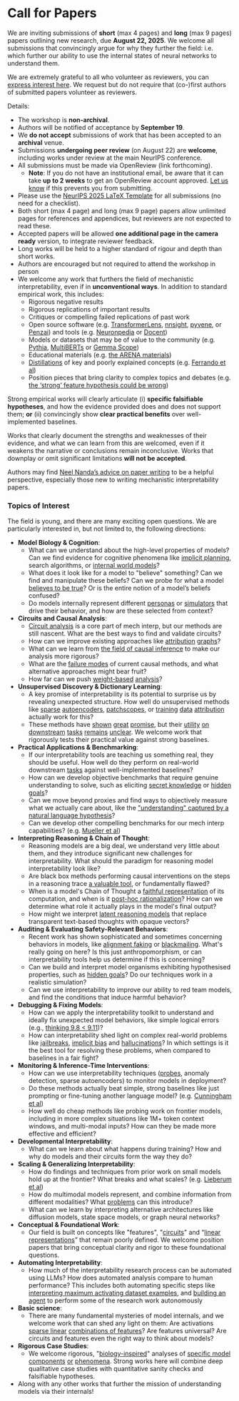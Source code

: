 # Call for Papers
We are inviting submissions of **short** (max 4 pages) and **long** (max 9 pages) papers outlining new research, due **August 22, 2025**. We welcome all submissions that convincingly argue for why they further the field: i.e. which further our ability to use the internal states of neural networks to understand them. 

We are extremely grateful to all who volunteer as reviewers, you can [express interest here](https://www.google.com/url?q=https://docs.google.com/forms/d/e/1FAIpQLSdiw1SJllzoTz_nqzDTzTOGb9DV3W_truQyh-WvYj_QGIi7Mg/viewform?usp%3Ddialog&sa=D&source=editors&ust=1752703651522516&usg=AOvVaw01Jpa0KYQSvsKpS_yHOFu3). We request but do not require that (co-)first authors of submitted papers volunteer as reviewers. 

Details: 
* The workshop is **non-archival**.
* Authors will be notified of acceptance by **September 19**.
* We **do not accept** submissions of work that has been accepted to an **archival** venue.
* Submissions **undergoing peer review** (on August 22) are **welcome**, including works under review at the main NeurIPS conference.
* All submissions must be made via OpenReview (link forthcoming).
  * **Note**: If you do not have an institutional email, be aware that it can take **up to 2 weeks** to get an OpenReview account approved. [Let us know](mailto:neurips2025@mechinterpworkshop.com) if this prevents you from submitting.
* Please use the [NeurIPS 2025 LaTeX Template](https://www.google.com/url?q=https://media.neurips.cc/Conferences/NeurIPS2025/Styles.zip&sa=D&source=editors&ust=1752703651525326&usg=AOvVaw0GDW0BAIhl0YMpaautXA-3) for all submissions (no need for a checklist).
* Both short (max 4 page) and long (max 9 page) papers allow unlimited pages for references and appendices, but reviewers are not expected to read these.
* Accepted papers will be allowed **one additional page in the camera ready** version, to integrate reviewer feedback.
* Long works will be held to a higher standard of rigour and depth than short works.
* Authors are encouraged but not required to attend the workshop in person
* We welcome any work that furthers the field of mechanistic interpretability, even if in **unconventional ways**. In addition to standard empirical work, this includes:
  * Rigorous negative results
  * Rigorous replications of important results
  * Critiques or compelling failed replications of past work
  * Open source software (e.g. [TransformerLens](https://www.google.com/url?q=https://github.com/neelnanda-io/TransformerLens&sa=D&source=editors&ust=1752703651528286&usg=AOvVaw1TnQSXB3pVjFWMosPejCC8), [nnsight](https://www.google.com/url?q=https://github.com/ndif-team/nnsight&sa=D&source=editors&ust=1752703651528453&usg=AOvVaw26aMAqJkbFA3mAl4EDaoYA), [pyvene](https://www.google.com/url?q=https://github.com/stanfordnlp/pyvene/tree/main/pyvene/models/mlp&sa=D&source=editors&ust=1752703651528596&usg=AOvVaw3vPCZMqD06-lESW4BfK5SH), or [Penzai](https://www.google.com/url?q=https://github.com/google-deepmind/penzai&sa=D&source=editors&ust=1752703651528757&usg=AOvVaw23vcsjzaK6Jqq8J9x_rbdP)) and tools (e.g. [Neuronpedia](https://www.google.com/url?q=http://neuronpedia.org&sa=D&source=editors&ust=1752703651528923&usg=AOvVaw30OiUxtj7Ga3pwdzA_vAoF) or [Docent](https://www.google.com/url?q=https://transluce.org/introducing-docent&sa=D&source=editors&ust=1752703651529075&usg=AOvVaw3fqORoQ4C8JXwny6dz_xHE))
  * Models or datasets that may be of value to the community (e.g. [Pythia](https://www.google.com/url?q=https://arxiv.org/abs/2304.01373&sa=D&source=editors&ust=1752703651529388&usg=AOvVaw1yrWvNcv8Mguk1ftZ32_10), [MultiBERTs](https://www.google.com/url?q=https://arxiv.org/abs/2106.16163&sa=D&source=editors&ust=1752703651529516&usg=AOvVaw1zCXLFHYSwSlRTtdqISku5) or [Gemma Scope](https://www.google.com/url?q=https://arxiv.org/abs/2408.05147&sa=D&source=editors&ust=1752703651529648&usg=AOvVaw2J42QMmHU82QygouPFwW3B))
  * Educational materials (e.g. [the ARENA materials](https://www.google.com/url?q=https://arena3-chapter1-transformer-interp.streamlit.app/&sa=D&source=editors&ust=1752703651529962&usg=AOvVaw3qe4wWNdRbp4J2pixkD-Gm))
  * [Distillations](https://www.google.com/url?q=https://distill.pub/2017/research-debt/&sa=D&source=editors&ust=1752703651530176&usg=AOvVaw1F551jzM-FeZSaNEb9xJ6d) of key and poorly explained concepts (e.g. [Ferrando et al](https://www.google.com/url?q=https://arxiv.org/abs/2405.00208&sa=D&source=editors&ust=1752703651530407&usg=AOvVaw1IPnJAZe0Re7SYvQ2dt1Jw))
  * Position pieces that bring clarity to complex topics and debates (e.g. [the ‘strong’ feature hypothesis could be wrong](https://www.google.com/url?q=https://www.alignmentforum.org/posts/tojtPCCRpKLSHBdpn/the-strong-feature-hypothesis-could-be-wrong&sa=D&source=editors&ust=1752703651530935&usg=AOvVaw1kOGuqqapq5rG7KgTpxEb7))

Strong empirical works will clearly articulate (i) **specific falsifiable hypotheses**, and how the evidence provided does and does not support them; **or** (ii) convincingly show **clear practical benefits** over well-implemented baselines. 

Works that clearly document the strengths and weaknesses of their evidence, and what we can learn from this are welcomed, even if it weakens the narrative or conclusions remain inconclusive. Works that downplay or omit significant limitations **will not be accepted**. 

Authors may find [Neel Nanda’s advice on paper writing](https://www.google.com/url?q=https://www.alignmentforum.org/posts/eJGptPbbFPZGLpjsp/highly-opinionated-advice-on-how-to-write-ml-papers&sa=D&source=editors&ust=1752703651532881&usg=AOvVaw27A-x9fjytLxfvhAEifdpM) to be a helpful perspective, especially those new to writing mechanistic interpretability papers. 
### Topics of Interest
The field is young, and there are many exciting open questions. We are particularly interested in, but not limited to, the following directions: 
* **Model Biology & Cognition**:
  * What can we understand about the high-level properties of models? Can we find evidence for cognitive phenomena like [implicit planning](https://www.google.com/url?q=https://transformer-circuits.pub/2025/attribution-graphs/biology.html%23dives-poems&sa=D&source=editors&ust=1752703651534237&usg=AOvVaw1scBPg_j1OMoChsDbK6KBo), search algorithms, or [internal world models](https://www.google.com/url?q=https://arxiv.org/abs/2210.13382&sa=D&source=editors&ust=1752703651534464&usg=AOvVaw0hFDT6niG8fagCiY3pfk4G)?
  * What does it look like for a model to "believe" something? Can we find and manipulate these beliefs? Can we probe for what a model [believes to be true](https://www.google.com/url?q=https://arxiv.org/abs/2310.06824&sa=D&source=editors&ust=1752703651534976&usg=AOvVaw0c1wqCkyOuH8iauy73Jt94)? Or is the entire notion of a model’s beliefs confused?
  * Do models internally represent different [personas](https://www.google.com/url?q=https://arxiv.org/abs/2406.12094&sa=D&source=editors&ust=1752703651535406&usg=AOvVaw1nYe3qatu82I3Vp8T5GqPT) or [simulators](https://www.google.com/url?q=https://www.nature.com/articles/s41586-023-06647-8&sa=D&source=editors&ust=1752703651535570&usg=AOvVaw0M7XY1hOo0EUq0SSdiHGgh) that drive their behavior, and how are these selected from context?
* **Circuits and Causal Analysis**:
  * [Circuit analysis](https://www.google.com/url?q=https://distill.pub/2020/circuits/zoom-in/&sa=D&source=editors&ust=1752703651536083&usg=AOvVaw0etFfC_t1TAz42onnvfCMX) is a core part of mech interp, but our methods are still nascent. What are the best ways to find and validate circuits?
  * How can we improve existing approaches like [attribution](https://www.google.com/url?q=https://arxiv.org/abs/2406.11944&sa=D&source=editors&ust=1752703651536694&usg=AOvVaw15ORMa2viucF2Ruxc1pIN1) [graphs](https://www.google.com/url?q=https://transformer-circuits.pub/2025/attribution-graphs/methods.html&sa=D&source=editors&ust=1752703651536893&usg=AOvVaw1j8g4ybmxMA-qAajFxySOd)?
  * What can we learn from [the field of causal inference](https://www.google.com/url?q=https://arxiv.org/abs/2407.04690&sa=D&source=editors&ust=1752703651537184&usg=AOvVaw1hewF_T2jJDrfmuHE-CnAF) to make our analysis more rigorous?
  * What are the [failure modes](https://www.google.com/url?q=https://arxiv.org/abs/2307.15771&sa=D&source=editors&ust=1752703651537515&usg=AOvVaw1bobaTA1MlUfrnxQ5O8PNu) of current causal methods, and what alternative approaches might bear fruit?
  * How far can we push [weight-based](https://www.google.com/url?q=https://arxiv.org/abs/2301.05217&sa=D&source=editors&ust=1752703651537994&usg=AOvVaw2qYPpFOb9yAI5lcD-PokQ4) [analysis](https://www.google.com/url?q=https://arxiv.org/abs/2410.08417&sa=D&source=editors&ust=1752703651538150&usg=AOvVaw2LkNjhbitcDZtgw2LOtDrt)?
* **Unsupervised Discovery & Dictionary Learning**:
  * A key promise of interpretability is its potential to surprise us by revealing unexpected structure. How well do unsupervised methods like [sparse](https://www.google.com/url?q=https://arxiv.org/abs/2103.15949&sa=D&source=editors&ust=1752703651538772&usg=AOvVaw2Tm1w9OwX7Ik4LkUi-35dy) [autoencoders](https://www.google.com/url?q=https://transformer-circuits.pub/2023/monosemantic-features&sa=D&source=editors&ust=1752703651538883&usg=AOvVaw0UlQoQLYELTLaOqzg5QOux), [patch](https://www.google.com/url?q=https://arxiv.org/abs/2401.06102&sa=D&source=editors&ust=1752703651538957&usg=AOvVaw0Qc-qlSfy1Y-fa1dnlB9LZ)[scopes](https://www.google.com/url?q=https://arxiv.org/abs/2403.10949v2&sa=D&source=editors&ust=1752703651539009&usg=AOvVaw31U4gIAUMRzBFTCqZn4YZ0), or [training](https://www.google.com/url?q=https://proceedings.mlr.press/v70/koh17a?ref%3Dhttps://githubhelp.com&sa=D&source=editors&ust=1752703651539126&usg=AOvVaw25T6glixlWwaNiRS4asmL1) [data](https://www.google.com/url?q=https://arxiv.org/abs/2308.03296&sa=D&source=editors&ust=1752703651539226&usg=AOvVaw1VcDZBsFu8PeJ39VSDw0OD) [attribution](https://www.google.com/url?q=https://arxiv.org/abs/2205.11482&sa=D&source=editors&ust=1752703651539347&usg=AOvVaw2Iy3l2iR9hbweQNI_vlCZL) actually work for this?
  * These methods have [shown](https://www.google.com/url?q=https://transformer-circuits.pub/2024/scaling-monosemanticity/index.html&sa=D&source=editors&ust=1752703651539520&usg=AOvVaw1Wd5HwDaToKxe1oZtERN0Q) [great](https://www.google.com/url?q=https://transformer-circuits.pub/2025/attribution-graphs/biology.html&sa=D&source=editors&ust=1752703651539612&usg=AOvVaw3wDMsVisnRJZAw_JF_f9m_) [promise](https://www.google.com/url?q=https://arxiv.org/abs/2503.10965&sa=D&source=editors&ust=1752703651539690&usg=AOvVaw0HUyC8k1yfkBdbUjjNMyGb), but their [utility](https://www.google.com/url?q=https://arxiv.org/abs/2502.16681&sa=D&source=editors&ust=1752703651539771&usg=AOvVaw2gE_3Cv8rfXk6Ngk0eHyEx) [on](https://www.google.com/url?q=https://www.tilderesearch.com/blog/sieve&sa=D&source=editors&ust=1752703651539899&usg=AOvVaw0JhrSgZPdxaScg_y2_N4ZT) [downstream](https://www.google.com/url?q=https://arxiv.org/abs/2501.17148&sa=D&source=editors&ust=1752703651540043&usg=AOvVaw23h-u0kLLTTBqbdFCmyQ0G) [tasks](https://www.google.com/url?q=https://transformer-circuits.pub/2024/features-as-classifiers/index.html&sa=D&source=editors&ust=1752703651540239&usg=AOvVaw3FLTMKszZII34VMbel-b6q) [remains](https://www.google.com/url?q=https://arxiv.org/abs/2502.04382&sa=D&source=editors&ust=1752703651540386&usg=AOvVaw2LvBFNVsD3KTlBC-mmJVm3) [unclear](https://www.google.com/url?q=https://www.alignmentforum.org/posts/4uXCAJNuPKtKBsi28/negative-results-for-saes-on-downstream-tasks&sa=D&source=editors&ust=1752703651540552&usg=AOvVaw0nWzbeqeNKj7KHYfOmeDIK). We welcome work that rigorously tests their practical value against strong baselines.
* **Practical Applications & Benchmarking**:
  * If our interpretability tools are teaching us something real, they should be useful. How well do they perform on real-world downstream [tasks](https://www.google.com/url?q=https://www.lesswrong.com/posts/wGRnzCFcowRCrpX4Y/downstream-applications-as-validation-of-interpretability&sa=D&source=editors&ust=1752703651541071&usg=AOvVaw2Fx5x2aZ2OPjTH9dP3KR88) against well-implemented baselines?
  * How can we develop objective benchmarks that require genuine understanding to solve, such as eliciting [secret knowledge](https://www.google.com/url?q=https://arxiv.org/abs/2505.14352&sa=D&source=editors&ust=1752703651541348&usg=AOvVaw1a4wk7KQQjD7Cwq2MBGMX3) or [hidden goals](https://www.google.com/url?q=https://arxiv.org/abs/2503.10965&sa=D&source=editors&ust=1752703651541485&usg=AOvVaw2KH9uBs2osjF1OoIjgUjiZ)?
  * Can we move beyond proxies and find ways to objectively measure what we actually care about, like the ["understanding" captured by a natural language hypothesis](https://www.google.com/url?q=https://arxiv.org/abs/2502.04382&sa=D&source=editors&ust=1752703651541782&usg=AOvVaw1M3WaUKOocnrRZPidMNn_B)?
  * Can we develop other compelling benchmarks for our mech interp capabilities? (e.g. [Mueller et al](https://www.google.com/url?q=https://arxiv.org/abs/2504.13151&sa=D&source=editors&ust=1752703651541989&usg=AOvVaw2-Fx4xngKRa-2eQBJ6l4iz))
* **Interpreting Reasoning & Chain of Thought**:
  * Reasoning models are a big deal, we understand very little about them, and they introduce significant new challenges for interpretability. What should the paradigm for reasoning model interpretability look like?
  * Are black box methods performing causal interventions on the steps in a reasoning trace [a valuable tool](https://www.google.com/url?q=https://arxiv.org/abs/2506.19143&sa=D&source=editors&ust=1752703651542704&usg=AOvVaw2pGsZAOKG4PXs-VwWyVzqq), or fundamentally flawed?
  * When is a model's Chain of Thought a [faithful representation](https://www.google.com/url?q=https://arxiv.org/abs/2305.04388&sa=D&source=editors&ust=1752703651542957&usg=AOvVaw2nYsaJltcaZM8S3z430e8t) of its computation, and when is it [post-hoc rationalization](https://www.google.com/url?q=https://arxiv.org/abs/2503.08679&sa=D&source=editors&ust=1752703651543117&usg=AOvVaw2p6Qbwhf-vgjD4dutktU3a)? How can we determine what role it actually plays in the model's final output?
  * How might we interpret [latent reasoning models](https://www.google.com/url?q=https://arxiv.org/abs/2412.06769&sa=D&source=editors&ust=1752703651543365&usg=AOvVaw3bSk1eZboL6ayNukRNeI29) that replace transparent text-based thoughts with opaque vectors?
* **Auditing & Evaluating Safety-Relevant Behaviors**:
  * Recent work has shown sophisticated and sometimes concerning behaviors in models, like [alignment faking](https://www.google.com/url?q=https://arxiv.org/abs/2412.14093&sa=D&source=editors&ust=1752703651543703&usg=AOvVaw2_LtkggYKlU1wfNxdoAnPB) or [blackmailing](https://www.google.com/url?q=https://www.anthropic.com/research/agentic-misalignment&sa=D&source=editors&ust=1752703651543782&usg=AOvVaw2AErALCcQJqayCjARSRnpE). What's really going on here? Is this just anthropomorphism, or can interpretability tools help us determine if this is concerning?
  * Can we build and interpret model organisms exhibiting hypothesised properties, such as [hidden goals](https://www.google.com/url?q=https://arxiv.org/abs/2503.10965&sa=D&source=editors&ust=1752703651544063&usg=AOvVaw1xo1LMkuspOF-Tg-rv2fpN)? Do our techniques work in a realistic simulation?
  * Can we use interpretability to improve our ability to red team models, and find the conditions that induce harmful behavior?
* **Debugging & Fixing Models**:
  * How can we apply the interpretability toolkit to understand and ideally fix unexpected model behaviors, like simple logical errors (e.g., [thinking 9.8 < 9.11](https://www.google.com/url?q=https://transluce.org/observability-interface&sa=D&source=editors&ust=1752703651544562&usg=AOvVaw0ghSqmFGBRDFRzJptiorlm))?
  * How can interpretability shed light on complex real-world problems like [jailbreaks](https://www.google.com/url?q=https://transformer-circuits.pub/2025/attribution-graphs/biology.html%23dives-jailbreak&sa=D&source=editors&ust=1752703651544738&usg=AOvVaw0A7YhCvQNYRZJ-Im_LHcT5), [implicit bias](https://www.google.com/url?q=https://arxiv.org/abs/2506.10922&sa=D&source=editors&ust=1752703651544804&usg=AOvVaw0hLPSTywXjO0ukeEhsdMfZ) and [hallucinations](https://www.google.com/url?q=https://arxiv.org/abs/2411.14257&sa=D&source=editors&ust=1752703651544872&usg=AOvVaw0gbxXgCONV5SKRSBb3lQ6u)? In which settings is it the best tool for resolving these problems, when compared to baselines in a fair fight?
* **Monitoring & Inference-Time Interventions**:
  * How can we use interpretability techniques ([probes](https://www.google.com/url?q=https://arxiv.org/abs/2102.12452&sa=D&source=editors&ust=1752703651545206&usg=AOvVaw34Y1CCGVo7jDtQdMcsQQUw), anomaly detection, sparse autoencoders) to monitor models in deployment?
  * Do these methods actually beat simple, strong baselines like just prompting or fine-tuning another language model? (e.g. [Cunningham et al](https://www.google.com/url?q=https://alignment.anthropic.com/2025/cheap-monitors/&sa=D&source=editors&ust=1752703651545616&usg=AOvVaw05ikHx7-lo_WyM5bqrOyza))
  * How well do cheap methods like probing work on frontier models, including in more complex situations like 1M+ token context windows, and multi-modal inputs? How can they be made more effective and efficient?
* **Developmental Interpretability**:
  * What can we learn about what happens during training? How and why do models and their circuits form the way they do?
* **Scaling & Generalizing Interpretability**:
  * How do findings and techniques from prior work on small models hold up at the frontier? What breaks and what scales? (e.g. [Lieberum et al](https://www.google.com/url?q=https://arxiv.org/abs/2307.09458&sa=D&source=editors&ust=1752703651546626&usg=AOvVaw2Q-EJ9vrxx1Ees1_mKJ3Cn))
  * How do multimodal models represent, and combine information from different modalities? What [problems](https://www.google.com/url?q=https://openreview.net/pdf?id%3DVUhRdZp8ke&sa=D&source=editors&ust=1752703651546832&usg=AOvVaw0cjSDvEzzQ8U0D22eUR3rO) can this introduce?
  * What can we learn by interpreting alternative architectures like diffusion models, state space models, or graph neural networks?
* **Conceptual & Foundational Work**:
  * Our field is built on concepts like "features", "[circuits](https://www.google.com/url?q=https://distill.pub/2020/circuits/zoom-in/&sa=D&source=editors&ust=1752703651547225&usg=AOvVaw0UfUS56SG-fZbwRus2TgHY)" and “[linear representations](https://www.google.com/url?q=https://transformer-circuits.pub/2024/july-update/index.html%23linear-representations&sa=D&source=editors&ust=1752703651547341&usg=AOvVaw0XLktLmI_RdJ82gLORtVEn)” that remain poorly defined. We welcome position papers that bring conceptual clarity and rigor to these foundational questions.
* **Automating Interpretability**:
  * How much of the interpretability research process can be automated using LLMs? How does automated analysis compare to human performance? This includes both automating specific steps like [interpreting maximum activating dataset examples](https://www.google.com/url?q=https://openaipublic.blob.core.windows.net/neuron-explainer/paper/index.html&sa=D&source=editors&ust=1752703651547955&usg=AOvVaw33crzKt7McYCylmi5uq_uL), and [building an agent](https://www.google.com/url?q=https://arxiv.org/abs/2404.14394&sa=D&source=editors&ust=1752703651548039&usg=AOvVaw3zEg9pVmSmEJlsMV-_uMEk) to perform some of the research work autonomously
* **Basic science**:
  * There are many fundamental mysteries of model internals, and we welcome work that can shed any light on them: Are activations [sparse linear](https://www.google.com/url?q=https://arxiv.org/abs/1601.03764&sa=D&source=editors&ust=1752703651548422&usg=AOvVaw0KrFWhPaCGZyJAJSFVcS4G) [combinations of features](https://www.google.com/url?q=https://transformer-circuits.pub/2022/toy_model/index.html&sa=D&source=editors&ust=1752703651548516&usg=AOvVaw08dsU_PCsxsulMOtNCkW5W)? Are features universal? Are circuits and features even the right way to think about models?
* **Rigorous Case Studies**:
  * We welcome rigorous, "[biology-inspired](https://www.google.com/url?q=https://distill.pub/2020/circuits/curve-circuits/&sa=D&source=editors&ust=1752703651548865&usg=AOvVaw1Bcnqfi6-mUT43uS7w6OKO)" analyses of [specific model](https://www.google.com/url?q=https://arxiv.org/abs/2310.04625&sa=D&source=editors&ust=1752703651548949&usg=AOvVaw19ZFNDSfGVQpHoI7JFMmOG) [components](https://www.google.com/url?q=https://transformer-circuits.pub/2024/scaling-monosemanticity/index.html&sa=D&source=editors&ust=1752703651549048&usg=AOvVaw3zhOokSgdV_ItTcadgInSK) [or](https://www.google.com/url?q=https://arxiv.org/abs/2305.01610&sa=D&source=editors&ust=1752703651549108&usg=AOvVaw2_lBP6abT_D23FZ-gA5yn3) [phenomena](https://www.google.com/url?q=https://arxiv.org/abs/2306.09346&sa=D&source=editors&ust=1752703651549174&usg=AOvVaw187VR7KqR401s1tVmgsgoq). Strong works here will combine deep qualitative case studies with quantitative sanity checks and falsifiable hypotheses.
* Along with any other works that further the mission of understanding models via their internals!